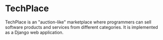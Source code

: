 # TechPlace
TechPlace is an "auction-like" marketplace where programmers can sell software products and services from different categories. It is implemented as a Django web application.
